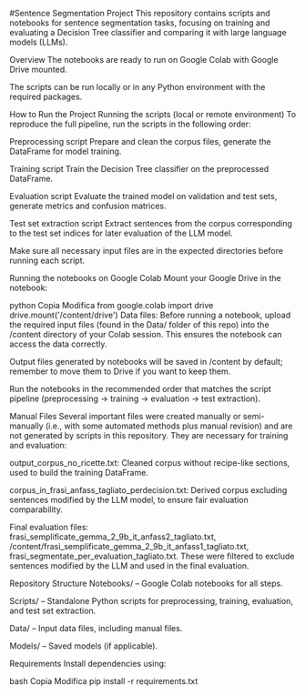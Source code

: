 #Sentence Segmentation Project
This repository contains scripts and notebooks for sentence segmentation tasks, focusing on training and evaluating a Decision Tree classifier and comparing it with large language models (LLMs).

Overview
The notebooks are ready to run on Google Colab with Google Drive mounted.

The scripts can be run locally or in any Python environment with the required packages.

How to Run the Project
Running the scripts (local or remote environment)
To reproduce the full pipeline, run the scripts in the following order:

Preprocessing script
Prepare and clean the corpus files, generate the DataFrame for model training.

Training script
Train the Decision Tree classifier on the preprocessed DataFrame.

Evaluation script
Evaluate the trained model on validation and test sets, generate metrics and confusion matrices.

Test set extraction script
Extract sentences from the corpus corresponding to the test set indices for later evaluation of the LLM model.

Make sure all necessary input files are in the expected directories before running each script.

Running the notebooks on Google Colab
Mount your Google Drive in the notebook:

python
Copia
Modifica
from google.colab import drive
drive.mount('/content/drive')
Data files:
Before running a notebook, upload the required input files (found in the Data/ folder of this repo) into the /content directory of your Colab session.
This ensures the notebook can access the data correctly.

Output files generated by notebooks will be saved in /content by default; remember to move them to Drive if you want to keep them.

Run the notebooks in the recommended order that matches the script pipeline (preprocessing → training → evaluation → test extraction).

Manual Files
Several important files were created manually or semi-manually (i.e., with some automated methods plus manual revision) and are not generated by scripts in this repository. They are necessary for training and evaluation:

output_corpus_no_ricette.txt: Cleaned corpus without recipe-like sections, used to build the training DataFrame.

corpus_in_frasi_anfass_tagliato_perdecision.txt: Derived corpus excluding sentences modified by the LLM model, to ensure fair evaluation comparability.

Final evaluation files: frasi_semplificate_gemma_2_9b_it_anfass2_tagliato.txt, /content/frasi_semplificate_gemma_2_9b_it_anfass1_tagliato.txt, frasi_segmentate_per_evaluation_tagliato.txt. These were filtered to exclude sentences modified by the LLM and used in the final evaluation.

Repository Structure
Notebooks/ – Google Colab notebooks for all steps.

Scripts/ – Standalone Python scripts for preprocessing, training, evaluation, and test set extraction.

Data/ – Input data files, including manual files.

Models/ – Saved models (if applicable).

Requirements
Install dependencies using:

bash
Copia
Modifica
pip install -r requirements.txt
